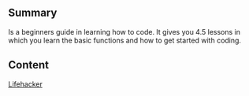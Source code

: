 ## Summary

 Is a beginners guide in learning how to code. It gives you
4.5 lessons in which you learn the basic functions and how to get
started with coding.


## Content

[Lifehacker](http://lifehacker.com/5744113/learn-to-code-the-full-beginners-guide)
